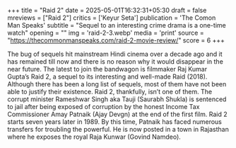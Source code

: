 +++
title = "Raid 2"
date = 2025-05-01T16:32:31+05:30
draft = false
mreviews = ["Raid 2"]
critics = ['Keyur Seta']
publication = 'The Comon Man Speaks'
subtitle = "Sequel to an interesting crime drama is a one-time watch"
opening = ""
img = 'raid-2-3.webp'
media = 'print'
source = "https://thecommonmanspeaks.com/raid-2-movie-review/"
score = 6
+++

The bug of sequels hit mainstream Hindi cinema over a decade ago and it has remained till now and there is no reason why it would disappear in the near future. The latest to join the bandwagon is filmmaker Raj Kumar Gupta’s Raid 2, a sequel to its interesting and well-made Raid (2018). Although there has been a long list of sequels, most of them have not been able to justify their existence. Raid 2, thankfully, isn’t one of them. The corrupt minister Rameshwar Singh aka Tauji (Saurabh Shukla) is sentenced to jail after being exposed of corruption by the honest Income Tax Commissioner Amay Patnaik (Ajay Devgn) at the end of the first film. Raid 2 starts seven years later in 1989. By this time, Patnaik has faced numerous transfers for troubling the powerful. He is now posted in a town in Rajasthan where he exposes the royal Raja Kunwar (Govind Namdeo).
